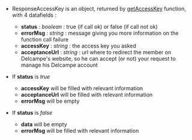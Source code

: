   * ResponseAccessKey is an object, returned by [getAccessKey](getAccessKey.md) function, with 4 datafields :
    * **status** : _boolean_ : true (if call ok) or false (if call not ok)
    * **errorMsg** : _string_ : message giving you more information on the function call failure
    * **accessKey** : _string_ : the access key you asked
    * **acceptanceUrl** : _string_ : url where to redirect the member on Delcampe's website, so he can accept (or not) your request to manage his Delcampe account

  * If **status** is _true_
    * **accessKey** will be filled with relevant information
    * **acceptanceUrl** will be filled with relevant information
    * **errorMsg** will be empty
  * If **status** is _false_
    * **data** will be empty
    * **errorMsg** will be filled with relevant information